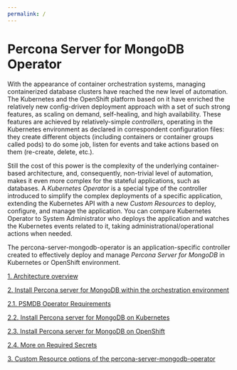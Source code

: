 ```yaml
---
permalink: /
---
```


Percona Server for MongoDB Operator
===================================

With the appearance of container orchestration systems, managing containerized database clusters have reached the new level of automation. The Kubernetes and the OpenShift platform based on it have enriched the relatively new config-driven deployment approach with a set of such strong features, as scaling on demand, self-healing, and high availability. These features are achieved by relatively-simple *controllers*, operating in the Kubernetes environment as declared in correspondent configuration files: they create different objects (including containers or container groups called pods) to do some job, listen for events and take actions based on them (re-create, delete, etc.).

Still the cost of this power is the complexity of the underlying container-based architecture, and, consequently, non-trivial level of automation, makes it even more complex for the stateful applications, such as databases. A *Kubernetes Operator* is a special type of the controller introduced to simplify the complex deployments of a specific application, extending the Kubernetes API with a new *Custom Resources* to deploy, configure, and manage the application. You can compare Kubernetes Operator to System Administrator who deploys the application and watches the Kubernetes events related to it, taking administrational/operational actions when needed.

The percona-server-mongodb-operator is an application-specific controller created to effectively deploy and manage *Percona Server for MongoDB* in Kubernetes or OpenShift environment.

[1. Architecture overview](./architecture)

[2. Install Percona server for MongoDB within the orchestration environment](./install)

[2.1. PSMDB Operator Requirements](./install#psmdb-operator-requirements-and-limitations)

[2.2. Install Percona server for MongoDB on Kubernetes](./install#install-percona-server-for-mongodb-on-kubernetes)

[2.3. Install Percona server for MongoDB on OpenShift](./install#install-percona-server-for-mongodb-on-openshift)

[2.4. More on Required Secrets](./install#more-on-required-secrets)

[3. Custom Resource options of the percona-server-mongodb-operator](./configure)

